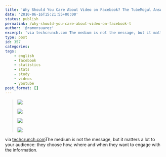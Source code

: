 ```yaml
---
title: 'Why Should You Care About Video on Facebook? The TubeMogul Answer'
date: '2010-06-16T15:21:55+00:00'
status: publish
permalink: /why-should-you-care-about-video-on-facebook-t
author: '@ramonsuarez'
excerpt: 'via techcrunch.com The medium is not the message, but it matters a lot to your audience: they choose how, where and when they want to engage with the information.'
type: post
id: 357
categories:
tags:
    - english
    - facebook
    - statistics
    - stats
    - study
    - videos
    - youtube
post_format: []
---
```

> ![](http://tctechcrunch.files.wordpress.com/2010/06/fbtop10video.jpg)
> 
> ![](http://tctechcrunch.files.wordpress.com/2010/06/tubemogulfb-engaged.jpg)
> 
> ![](http://tctechcrunch.files.wordpress.com/2010/06/tubemogul-completionrates.jpg)
> 
> ![](http://tctechcrunch.files.wordpress.com/2010/06/tubemogulfbclicks.jpg)

via [techcrunch.com](http://techcrunch.com/2010/06/15/tubemogul-facebook-video-ads/)The medium is not the message, but it matters a lot to your audience: they choose how, where and when they want to engage with the information.

